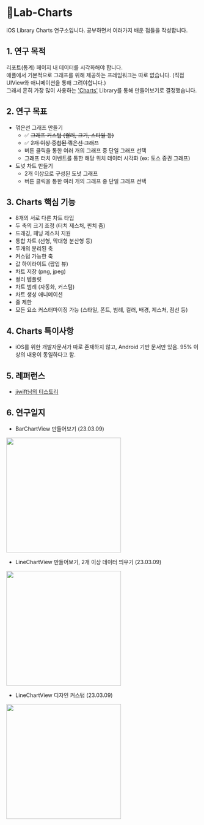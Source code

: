 # 🔬Lab-Charts

iOS Library Charts 연구소입니다.
공부하면서 여러가지 배운 점들을 작성합니다.

## 1. 연구 목적

리포트(통계) 페이지 내 데이터를 시각화해야 합니다.   
애플에서 기본적으로 그래프를 위해 제공하는 프레임워크는 따로 없습니다. (직접 UIView와 애니메이션을 통해 그려야합니다.)   
그래서 흔히 가장 많이 사용하는 ['Charts'](https://github.com/danielgindi/Charts) Library를 통해 만들어보기로 결정했습니다.


## 2. 연구 목표   

- 꺾은선 그래프 만들기
  - ✅ ~~그래프 커스텀 (컬러, 크기, 스타일 등)~~
  - ✅ ~~2개 이상 중첩된 꺾은선 그래프~~
  - 버튼 클릭을 통한 여러 개의 그래프 중 단일 그래프 선택
  - 그래프 터치 이벤트를 통한 해당 위치 데이터 시각화 (ex: 토스 증권 그래프)
- 도넛 차트 만들기
  - 2개 이상으로 구성된 도넛 그래프
  - 버튼 클릭을 통한 여러 개의 그래프 중 단일 그래프 선택

## 3. Charts 핵심 기능
- 8개의 서로 다른 차트 타입
- 두 축의 크기 조정 (터치 제스처, 핀치 줌)
- 드래깅, 패닝 제스처 지원
- 통합 차트 (선형, 막대형 분산형 등)
- 두개의 분리된 축
- 커스텀 가능한 축
- 값 하이라이트 (팝업 뷰)
- 차트 저장 (png, jpeg)
- 컬러 템플릿
- 차트 범례 (자동화, 커스텀)
- 차트 생성 애니메이션
- 줄 제한
- 모든 요소 커스터마이징 가능 (스타일, 폰트, 범례, 컬러, 배경, 제스처, 점선 등)

## 4. Charts 특이사항

- iOS를 위한 개발자문서가 따로 존재하지 않고, Android 기반 문서만 있음. 95% 이상의 내용이 동일하다고 함.

## 5. 레퍼런스
- [jiwift님의 티스토리](https://jiwift.tistory.com/entry/iOSSwift-Charts-%EA%B7%B8%EB%9E%98%ED%94%84-%EB%9D%BC%EC%9D%B4%EB%B8%8C%EB%9F%AC%EB%A6%AC-Bar-Chart-%ED%91%9C%EC%8B%9C%ED%95%98%EA%B8%B0-%EB%B0%94-%EC%B0%A8%ED%8A%B8-%EA%B7%B8%EB%A6%AC%EA%B8%B0)

## 6. 연구일지
- BarChartView 만들어보기 (23.03.09) 
<img width="300" src="https://user-images.githubusercontent.com/113565086/223921869-4243a5bf-a98d-4cd8-ae6d-29072f9ea543.png">

- LineChartView 만들어보기, 2개 이상 데이터 띄우기 (23.03.09) 
<img width="300" src="https://user-images.githubusercontent.com/113565086/223931072-6dbd14b9-2ba5-408b-ba96-46cc45d22887.png">

- LineChartView 디자인 커스텀 (23.03.09)
<img width="300" src="https://user-images.githubusercontent.com/113565086/223939472-50e63707-b1f0-4ddc-9151-36d442813174.png">

